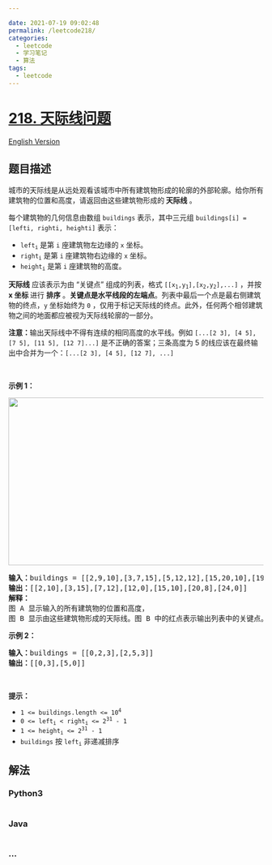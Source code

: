 ```yaml
---

date: 2021-07-19 09:02:48
permalink: /leetcode218/
categories:
  - leetcode
  - 学习笔记
  - 算法  
tags:
  - leetcode
---
```

# [218. 天际线问题](https://leetcode-cn.com/problems/the-skyline-problem)

[English Version](https://cdn.jsdelivr.net/gh/doocs/leetcode@main/solution/0200-0299/0218.The%20Skyline%20Problem/README_EN.md)

## 题目描述

<!-- 这里写题目描述 -->

<p>城市的天际线是从远处观看该城市中所有建筑物形成的轮廓的外部轮廓。给你所有建筑物的位置和高度，请返回由这些建筑物形成的<strong> 天际线</strong> 。</p>

<p>每个建筑物的几何信息由数组 <code>buildings</code> 表示，其中三元组 <code>buildings[i] = [lefti, righti, heighti]</code> 表示：</p>

<ul>
	<li><code>left<sub>i</sub></code> 是第 <code>i</code> 座建筑物左边缘的 <code>x</code> 坐标。</li>
	<li><code>right<sub>i</sub></code> 是第 <code>i</code> 座建筑物右边缘的 <code>x</code> 坐标。</li>
	<li><code>height<sub>i</sub></code> 是第 <code>i</code> 座建筑物的高度。</li>
</ul>

<p><strong>天际线</strong> 应该表示为由 “关键点” 组成的列表，格式 <code>[[x<sub>1</sub>,y<sub>1</sub>],[x<sub>2</sub>,y<sub>2</sub>],...]</code> ，并按 <strong>x 坐标 </strong>进行 <strong>排序</strong> 。<strong>关键点是水平线段的左端点</strong>。列表中最后一个点是最右侧建筑物的终点，<code>y</code> 坐标始终为 <code>0</code> ，仅用于标记天际线的终点。此外，任何两个相邻建筑物之间的地面都应被视为天际线轮廓的一部分。</p>

<p><strong>注意：</strong>输出天际线中不得有连续的相同高度的水平线。例如 <code>[...[2 3], [4 5], [7 5], [11 5], [12 7]...]</code> 是不正确的答案；三条高度为 5 的线应该在最终输出中合并为一个：<code>[...[2 3], [4 5], [12 7], ...]</code></p>

<p> </p>

<p><strong>示例 1：</strong></p>
<img alt="" src="https://cdn.jsdelivr.net/gh/doocs/leetcode@main/solution/0200-0299/0218.The%20Skyline%20Problem/images/merged.jpg" style="width: 800px; height: 331px;" />
<pre>
<strong>输入：</strong>buildings = [[2,9,10],[3,7,15],[5,12,12],[15,20,10],[19,24,8]]
<strong>输出：</strong>[[2,10],[3,15],[7,12],[12,0],[15,10],[20,8],[24,0]]
<strong>解释：</strong>
图 A<strong> </strong>显示输入的所有建筑物的位置和高度，
图 B 显示由这些建筑物形成的天际线。图 B 中的红点表示输出列表中的关键点。</pre>

<p><strong>示例 2：</strong></p>

<pre>
<strong>输入：</strong>buildings = [[0,2,3],[2,5,3]]
<strong>输出：</strong>[[0,3],[5,0]]
</pre>

<p> </p>

<p><strong>提示：</strong></p>

<ul>
	<li><code>1 <= buildings.length <= 10<sup>4</sup></code></li>
	<li><code>0 <= left<sub>i</sub> < right<sub>i</sub> <= 2<sup>31</sup> - 1</code></li>
	<li><code>1 <= height<sub>i</sub> <= 2<sup>31</sup> - 1</code></li>
	<li><code>buildings</code> 按 <code>left<sub>i</sub></code> 非递减排序</li>
</ul>


## 解法

<!-- 这里可写通用的实现逻辑 -->

<!-- tabs:start -->

### **Python3**

<!-- 这里可写当前语言的特殊实现逻辑 -->

```python

```

### **Java**

<!-- 这里可写当前语言的特殊实现逻辑 -->

```java

```

### **...**

```

```

<!-- tabs:end -->
